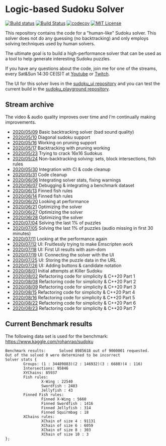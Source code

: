 # Logic-based Sudoku Solver


[![Build status](https://ci.appveyor.com/api/projects/status/elojn7ea90xhfy1i?svg=true)](https://ci.appveyor.com/project/HappyCerberus/sudoku/branch/master)
[![Build Status](https://travis-ci.org/HappyCerberus/sudoku.svg?branch=master)](https://travis-ci.org/HappyCerberus/sudoku)
[![codecov](https://codecov.io/gh/HappyCerberus/sudoku/branch/master/graph/badge.svg)](https://codecov.io/gh/HappyCerberus/sudoku)
[![MIT License](https://img.shields.io/badge/License-MIT-yellow.svg)](https://github.com/HappyCerberus/sudoku/blob/master/LICENSE)

This repository contains the code for a "human-like" Sudoku solver. This solver does not do any guessing (no backtracking) and only employs solving techniques used by human solvers.

The ultimate goal is to build a high-performance solver that can be used as a tool to help generate interesting Sudoku puzzles.

If you have any questions about the code, join me for one of the streams, every Sat&Sun 14:30 CE(S)T at [Youtube](https://www.youtube.com/user/HappyCerberus) or [Twitch](https://twitch.tv/happycerberus).

The UI for this solver lives in the [sudoku_ui repository](https://happycerberus.github.io/sudoku_ui/) and you can test the current build in the [sudoku_playground repository](https://happycerberus.github.io/sudoku_playground/).

## Stream archive

The video & audio quality improves over time and I'm continually making improvements.

* [2020/05/09](https://www.youtube.com/watch?v=5sWMJq4A7w8) Basic backtracking solver (bad sound quality)
* [2020/05/10](https://www.youtube.com/watch?v=V4AI9G5i_SE) Diagonal sudoku support
* [2020/05/16](https://www.youtube.com/watch?v=DRZIKmg4SlI) Working on pruning support
* [2020/05/17](https://www.youtube.com/watch?v=TaL9mO_nx_k) Backtracking with pruning working
* [2020/05/23](https://www.youtube.com/watch?v=bBplxuWt6Uw) Trying to crack 16x16 Sudokus
* [2020/05/24](https://www.youtube.com/watch?v=TJvSay58Kts) Non-backtracking solving: sets, block intersections, fish rules 
* [2020/05/30](https://www.youtube.com/watch?v=2NGetdNAMMY) Integration with CI & code cleanup
* [2020/05/31](https://www.youtube.com/watch?v=Z9soPicHYlQ) Code cleanup
* [2020/06/06](https://www.youtube.com/watch?v=1BDzCkx2H3M) Integrating solver stats, fixing warnings
* [2020/06/07](https://www.youtube.com/watch?v=tTQywLiZ9sk) Debugging & integrating a benchmark dataset
* [2020/06/13](https://www.youtube.com/watch?v=JLhMUNtEJoY) Finned fish rules
* [2020/06/14](https://www.youtube.com/watch?v=muoFClZMEsQ) Finned fish rules
* [2020/06/20](https://www.youtube.com/watch?v=D1WXQlXBE4c) Looking at performance
* [2020/06/21](https://www.youtube.com/watch?v=naaq102wGX4) Optimizing the solver
* [2020/06/27](https://www.youtube.com/watch?v=k1C8PTeFuDM) Optimizing the solver
* [2020/06/28](https://www.youtube.com/watch?v=KUlmMBJ86o0) Optimizing the solver
* [2020/07/04](https://www.youtube.com/watch?v=geyO9bl_UJ4) Solving the last 1% of puzzles
* [2020/07/05](https://www.youtube.com/watch?v=IP1qALIQAow) Solving the last 1% of puzzles (audio missing in first 30 minutes)
* [2020/07/11](https://www.youtube.com/watch?v=0jpjYkazQ9k) Looking at the performance again
* [2020/07/12](https://www.youtube.com/watch?v=8KMKMgw0GAE) UI: Fruitlessly trying to make Emscripten work
* [2020/07/18](https://www.youtube.com/watch?v=HRfkPYK9Ldg) UI: First UI results with asm-dom
* [2020/07/19](https://www.youtube.com/watch?v=WKybY8xVm6g) UI: Connecting the solver with the UI
* [2020/07/25](https://www.youtube.com/watch?v=Q0PMst3mHsM) UI: Storing the puzzle data in the URL
* [2020/07/26](https://www.youtube.com/watch?v=t9BHhHa8aHU) UI: Adding buttons & candidate notation
* [2020/08/01](https://www.youtube.com/watch?v=wzThLGjnNc4) Initial attempts at Killer Sudoku
* [2020/08/02](https://www.youtube.com/watch?v=VcP9sCdq2UA) Refactoring code for simplicity & C++20 Part 1
* [2020/08/08](https://www.youtube.com/watch?v=7HCIzoYdcgk) Refactoring code for simplicity & C++20 Part 2
* [2020/08/09](https://www.youtube.com/watch?v=sIlTAofJqI4) Refactoring code for simplicity & C++20 Part 3
* [2020/08/15](https://www.youtube.com/watch?v=42z1t8BwFcQ) Refactoring code for simplicity & C++20 Part 4
* [2020/08/16](https://www.youtube.com/watch?v=mmMSGK9da9o) Refactoring code for simplicity & C++20 Part 5
* [2020/08/22](https://www.youtube.com/watch?v=UhhJV4TsJcw) Refactoring code for simplicity & C++20 Part 6
* [2020/08/23](https://www.youtube.com/watch?v=qs7kNE5G6Ls) Refactoring code for simplicity & C++20 Part 7


## Current Benchmark results

The following data set is used for the benchmark: https://www.kaggle.com/rohanrao/sudoku

```
Benchmark results:      Solved 8985618 out of 9000001 requested.
Out of the solved 0 were determined to be incorrect
Solver stats {
        Groups: (1 : 34489883)(2 : 146932)(3 : 6688)(4 : 116)
        Intersections: 95846
        XYChains: 85937
        Fish rules:
                X-Wing : 22540
                Swordfish : 2483
                Jellyfish : 43
        Finned Fish rules:
                Finned X-Wing : 5660
                Finned Swordfish : 1416
                Finned Jellyfish : 314
                Finned Squirmbag : 18
        XChains rules:
                XChain of size 4 : 91131
                XChain of size 6 : 6059
                XChain of size 8 : 303
                XChain of size 10 : 3
};
```
